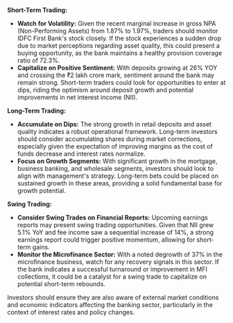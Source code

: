 **Short-Term Trading:**
- **Watch for Volatility:** Given the recent marginal increase in gross NPA (Non-Performing Assets) from 1.87% to 1.97%, traders should monitor IDFC First Bank's stock closely. If the stock experiences a sudden drop due to market perceptions regarding asset quality, this could present a buying opportunity, as the bank maintains a healthy provision coverage ratio of 72.3%.
- **Capitalize on Positive Sentiment:** With deposits growing at 26% YOY and crossing the ₹2 lakh crore mark, sentiment around the bank may remain strong. Short-term traders could look for opportunities to enter at dips, riding the optimism around deposit growth and potential improvements in net interest income (NII).

**Long-Term Trading:**
- **Accumulate on Dips:** The strong growth in retail deposits and asset quality indicates a robust operational framework. Long-term investors should consider accumulating shares during market corrections, especially given the expectation of improving margins as the cost of funds decrease and interest rates normalize.
- **Focus on Growth Segments:** With significant growth in the mortgage, business banking, and wholesale segments, investors should look to align with management's strategy. Long-term bets could be placed on sustained growth in these areas, providing a solid fundamental base for growth potential.

**Swing Trading:**
- **Consider Swing Trades on Financial Reports:** Upcoming earnings reports may present swing trading opportunities. Given that NII grew 5.1% YoY and fee income saw a sequential increase of 14%, a strong earnings report could trigger positive momentum, allowing for short-term gains.
- **Monitor the Microfinance Sector:** With a noted degrowth of 37% in the microfinance business, watch for any recovery signals in this sector. If the bank indicates a successful turnaround or improvement in MFI collections, it could be a catalyst for a swing trade to capitalize on potential short-term rebounds. 

Investors should ensure they are also aware of external market conditions and economic indicators affecting the banking sector, particularly in the context of interest rates and policy changes.